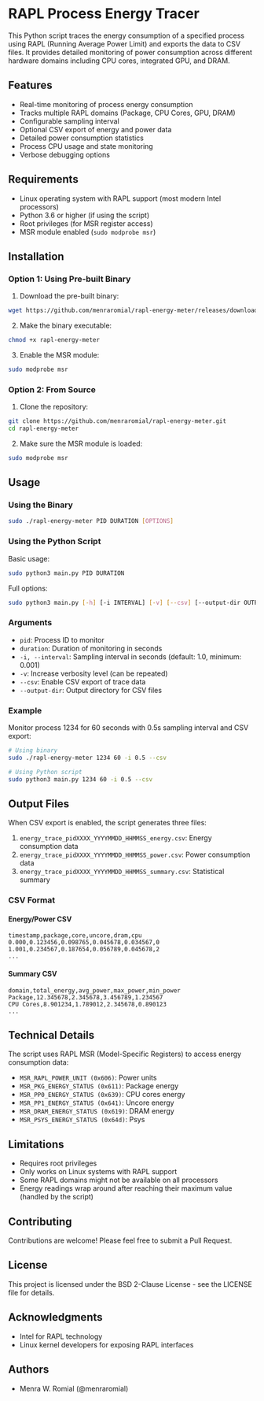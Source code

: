 # RAPL Process Energy Tracer

This Python script traces the energy consumption of a specified process using RAPL (Running Average Power Limit) and exports the data to CSV files. It provides detailed monitoring of power consumption across different hardware domains including CPU cores, integrated GPU, and DRAM.

## Features

- Real-time monitoring of process energy consumption
- Tracks multiple RAPL domains (Package, CPU Cores, GPU, DRAM)
- Configurable sampling interval
- Optional CSV export of energy and power data
- Detailed power consumption statistics
- Process CPU usage and state monitoring
- Verbose debugging options

## Requirements

- Linux operating system with RAPL support (most modern Intel processors)
- Python 3.6 or higher (if using the script)
- Root privileges (for MSR register access)
- MSR module enabled (`sudo modprobe msr`)

## Installation

### Option 1: Using Pre-built Binary

1. Download the pre-built binary:
```bash
wget https://github.com/menraromial/rapl-energy-meter/releases/download/<version>/rapl-energy-meter
```

2. Make the binary executable:
```bash
chmod +x rapl-energy-meter
```

3. Enable the MSR module:
```bash
sudo modprobe msr
```

### Option 2: From Source

1. Clone the repository:
```bash
git clone https://github.com/menraromial/rapl-energy-meter.git
cd rapl-energy-meter
```

2. Make sure the MSR module is loaded:
```bash
sudo modprobe msr
```

## Usage

### Using the Binary

```bash
sudo ./rapl-energy-meter PID DURATION [OPTIONS]
```

### Using the Python Script

Basic usage:
```bash
sudo python3 main.py PID DURATION
```

Full options:
```bash
sudo python3 main.py [-h] [-i INTERVAL] [-v] [--csv] [--output-dir OUTPUT_DIR] pid duration
```

### Arguments

- `pid`: Process ID to monitor
- `duration`: Duration of monitoring in seconds
- `-i, --interval`: Sampling interval in seconds (default: 1.0, minimum: 0.001)
- `-v`: Increase verbosity level (can be repeated)
- `--csv`: Enable CSV export of trace data
- `--output-dir`: Output directory for CSV files

### Example

Monitor process 1234 for 60 seconds with 0.5s sampling interval and CSV export:
```bash
# Using binary
sudo ./rapl-energy-meter 1234 60 -i 0.5 --csv

# Using Python script
sudo python3 main.py 1234 60 -i 0.5 --csv
```

## Output Files

When CSV export is enabled, the script generates three files:

1. `energy_trace_pidXXXX_YYYYMMDD_HHMMSS_energy.csv`: Energy consumption data
2. `energy_trace_pidXXXX_YYYYMMDD_HHMMSS_power.csv`: Power consumption data
3. `energy_trace_pidXXXX_YYYYMMDD_HHMMSS_summary.csv`: Statistical summary

### CSV Format

#### Energy/Power CSV
```
timestamp,package,core,uncore,dram,cpu
0.000,0.123456,0.098765,0.045678,0.034567,0
1.001,0.234567,0.187654,0.056789,0.045678,2
...
```

#### Summary CSV
```
domain,total_energy,avg_power,max_power,min_power
Package,12.345678,2.345678,3.456789,1.234567
CPU Cores,8.901234,1.789012,2.345678,0.890123
...
```

## Technical Details

The script uses RAPL MSR (Model-Specific Registers) to access energy consumption data:

- `MSR_RAPL_POWER_UNIT (0x606)`: Power units
- `MSR_PKG_ENERGY_STATUS (0x611)`: Package energy
- `MSR_PP0_ENERGY_STATUS (0x639)`: CPU cores energy
- `MSR_PP1_ENERGY_STATUS (0x641)`: Uncore energy
- `MSR_DRAM_ENERGY_STATUS (0x619)`: DRAM energy
- `MSR_PSYS_ENERGY_STATUS (0x64d)`: Psys

## Limitations

- Requires root privileges
- Only works on Linux systems with RAPL support
- Some RAPL domains might not be available on all processors
- Energy readings wrap around after reaching their maximum value (handled by the script)

## Contributing

Contributions are welcome! Please feel free to submit a Pull Request.

## License

This project is licensed under the BSD 2-Clause License - see the LICENSE file for details.

## Acknowledgments

- Intel for RAPL technology
- Linux kernel developers for exposing RAPL interfaces

## Authors

- Menra W. Romial (@menraromial)